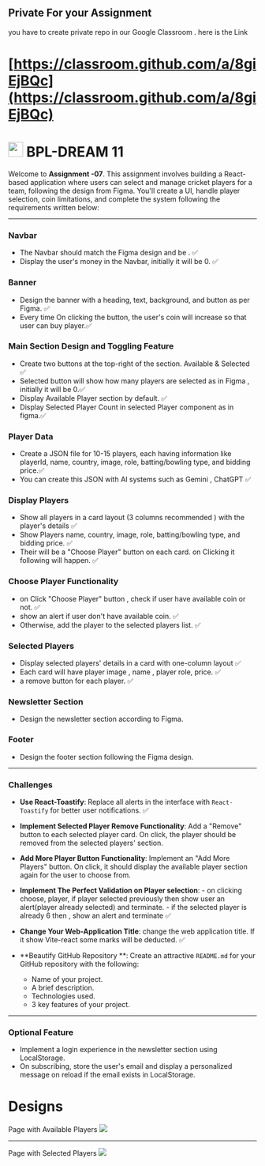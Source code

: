 ## Private For your Assignment

you have to create private repo in our Google Classroom . here is the Link

# [https://classroom.github.com/a/8giEjBQc](https://classroom.github.com/a/8giEjBQc)

# <img width="30px" src="assets/logo.png"/> BPL-DREAM 11

Welcome to **Assignment -07**. This assignment involves building a React-based application where users can select and manage cricket players for a team, following the design from Figma. You'll create a UI, handle player selection, coin limitations, and complete the system following the requirements written below:

---

### Navbar

- The Navbar should match the Figma design and be . ✅
- Display the user's money in the Navbar, initially it will be 0. ✅

### Banner

- Design the banner with a heading, text, background, and button as per Figma. ✅
- Every time On clicking the button, the user's coin will increase so that user can buy player.✅

### Main Section Design and Toggling Feature

- Create two buttons at the top-right of the section. Available & Selected ✅
- Selected button will show how many players are selected as in Figma , initially it will be 0.✅
- Display Available Player section by default. ✅
- Display Selected Player Count in selected Player component as in figma.✅

### Player Data

- Create a JSON file for 10-15 players, each having information like playerId, name, country, image, role, batting/bowling type, and bidding price.✅
- You can create this JSON with AI systems such as Gemini , ChatGPT ✅

### Display Players

- Show all players in a card layout (3 columns recommended ) with the player's details ✅
- Show Players name, country, image, role, batting/bowling type, and bidding price. ✅
- Their will be a "Choose Player" button on each card. on Clicking it following will happen. ✅

### Choose Player Functionality

- on Click "Choose Player" button , check if user have available coin or not. ✅
- show an alert if user don't have available coin. ✅
- Otherwise, add the player to the selected players list. ✅

### Selected Players

- Display selected players' details in a card with one-column layout ✅
- Each card will have player image , name , player role, price. ✅
- a remove button for each player. ✅

### Newsletter Section

- Design the newsletter section according to Figma.

### Footer

- Design the footer section following the Figma design.

---

### Challenges

- **Use React-Toastify**:
  Replace all alerts in the interface with `React-Toastify` for better user notifications. ✅

- **Implement Selected Player Remove Functionality**:
  Add a "Remove" button to each selected player card. On click, the player should be removed from the selected players' section.

- **Add More Player Button Functionality**:
  Implement an "Add More Players" button. On click, it should display the available player section again for the user to choose from.

- **Implement The Perfect Validation on Player selection**: - on clicking choose, player, if player selected previously then show user an alert(player already selected) and terminate. - if the selected player is already 6 then , show an alert and terminate ✅
- **Change Your Web-Application Title**:
  change the web application title. If it show Vite-react some marks will be deducted. ✅

- **Beautify GitHub Repository **:
  Create an attractive `README.md` for your GitHub repository with the following:
  - Name of your project.
  - A brief description.
  - Technologies used.
  - 3 key features of your project.

---

### Optional Feature

- Implement a login experience in the newsletter section using LocalStorage.
- On subscribing, store the user's email and display a personalized message on reload if the email exists in LocalStorage.

# Designs

Page with Available Players
<img src="application-design/main.jpg"/>

<hr/>
Page with Selected Players
<img src="application-design/main-2.jpg"/>
